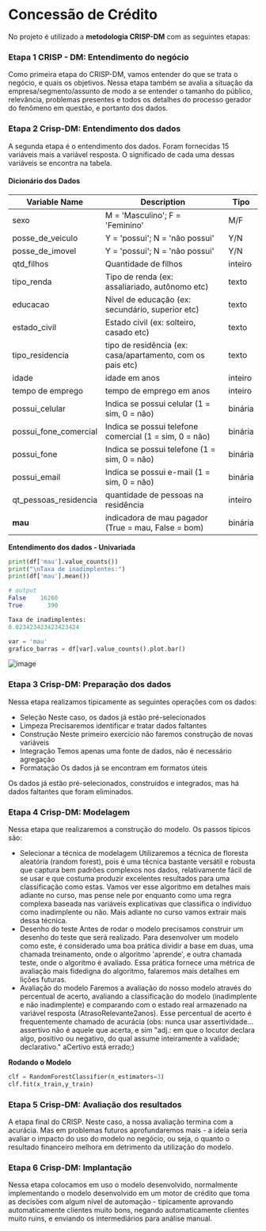 # Concessão de Crédito

No projeto é utilizado a **metodologia CRISP-DM** com as seguintes etapas:

### Etapa 1 CRISP - DM: Entendimento do negócio

Como primeira etapa do CRISP-DM, vamos entender do que se trata o negócio, e quais os objetivos. Nessa etapa também se avalia a situação da empresa/segmento/assunto de modo a se entender o tamanho do público, relevância, problemas presentes e todos os detalhes do processo gerador do fenômeno em questão, e portanto dos dados.

### Etapa 2 Crisp-DM: Entendimento dos dados

A segunda etapa é o entendimento dos dados. Foram fornecidas 15 variáveis mais a variável resposta. O significado de cada uma dessas variáveis se encontra na tabela.

#### Dicionário dos Dados
| Variable Name         | Description                                                | Tipo    |
| --------------------- | ---------------------------------------------------------- | ------- |
| sexo                  | M = 'Masculino'; F = 'Feminino'                            | M/F     |
| posse_de_veiculo      | Y = 'possui'; N = 'não possui'                             | Y/N     |
| posse_de_imovel       | Y = 'possui'; N = 'não possui'                             | Y/N     |
| qtd_filhos            | Quantidade de filhos                                       | inteiro |
| tipo_renda            | Tipo de renda (ex: assaliariado, autônomo etc)             | texto   |
| educacao              | Nível de educação (ex: secundário, superior etc)           | texto   |
| estado_civil          | Estado civil (ex: solteiro, casado etc)                    | texto   |
| tipo_residencia       | tipo de residência (ex: casa/apartamento, com os pais etc) | texto   |
| idade                 | idade em anos                                              | inteiro |
| tempo de emprego      | tempo de emprego em anos                                   | inteiro |
| possui_celular        | Indica se possui celular (1 = sim, 0 = não)                | binária |
| possui_fone_comercial | Indica se possui telefone comercial (1 = sim, 0 = não)     | binária |
| possui_fone           | Indica se possui telefone (1 = sim, 0 = não)               | binária |
| possui_email          | Indica se possui e-mail (1 = sim, 0 = não)                 | binária |
| qt_pessoas_residencia | quantidade de pessoas na residência                        | inteiro |
| **mau**               | indicadora de mau pagador (True = mau, False = bom)        | binária |


**Entendimento dos dados - Univariada**
```python
print(df['mau'].value_counts())
print("\nTaxa de inadimplentes:")
print(df['mau'].mean())

# output
False    16260
True       390

Taxa de inadimplentes:
0.023423423423423424
```

```python
var = 'mau'
grafico_barras = df[var].value_counts().plot.bar()
```
![image](https://github.com/user-attachments/assets/aacdfc09-0ca5-488a-abf6-97b0233785f6)


### Etapa 3 Crisp-DM: Preparação dos dados

Nessa etapa realizamos tipicamente as seguintes operações com os dados:

- Seleção Neste caso, os dados já estão pré-selecionados
- Limpeza Precisaremos identificar e tratar dados faltantes
- Construção Neste primeiro exercício não faremos construção de novas variáveis
- Integração Temos apenas uma fonte de dados, não é necessário agregação
- Formatação Os dados já se encontram em formatos úteis

Os dados já estão pré-selecionados, construídos e integrados, mas há dados faltantes que foram eliminados.

### Etapa 4 Crisp-DM: Modelagem

Nessa etapa que realizaremos a construção do modelo. Os passos típicos são:

- Selecionar a técnica de modelagem Utilizaremos a técnica de floresta aleatória (random forest), pois é uma técnica bastante versátil e robusta que captura bem padrões complexos nos dados, relativamente fácil de se usar e que costuma produzir excelentes resultados para uma classificação como estas. Vamos ver esse algoritmo em detalhes mais adiante no curso, mas pense nele por enquanto como uma regra complexa baseada nas variáveis explicativas que classifica o indivíduo como inadimplente ou não. Mais adiante no curso vamos extrair mais dessa técnica.
- Desenho do teste Antes de rodar o modelo precisamos construir um desenho do teste que será realizado. Para desenvolver um modelo como este, é considerado uma boa prática dividir a base em duas, uma chamada treinamento, onde o algoritmo 'aprende', e outra chamada teste, onde o algoritmo é avaliado. Essa prática fornece uma métrica de avaliação mais fidedigna do algoritmo, falaremos mais detalhes em lições futuras.
- Avaliação do modelo Faremos a avaliação do nosso modelo através do percentual de acerto, avaliando a classificação do modelo (inadimplente e não inadimplente) e comparando com o estado real armazenado na variável resposta (AtrasoRelevante2anos). Esse percentual de acerto é frequentemente chamado de acurácia (obs: nunca usar assertividade... assertivo não é aquele que acerta, e sim "adj.: em que o locutor declara algo, positivo ou negativo, do qual assume inteiramente a validade; declarativo." aCertivo está errado;)

**Rodando o Modelo**
```python
clf = RandomForestClassifier(n_estimators=3)
clf.fit(x_train,y_train)
```

### Etapa 5 Crisp-DM: Avaliação dos resultados

A etapa final do CRISP. Neste caso, a nossa avaliação termina com a acurácia. Mas em problemas futuros aprofundaremos mais - a ideia seria avaliar o impacto do uso do modelo no negócio, ou seja, o quanto o resultado financeiro melhora em detrimento da utilização do modelo.

### Etapa 6 Crisp-DM: Implantação

Nessa etapa colocamos em uso o modelo desenvolvido, normalmente implementando o modelo desenvolvido em um motor de crédito que toma as decisões com algum nível de automação - tipicamente aprovando automaticamente clientes muito bons, negando automaticamente clientes muito ruins, e enviando os intermediários para análise manual.
